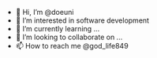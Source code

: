 - 👋 Hi, I’m @doeuni
- 👀 I’m interested in software development
- 🌱 I’m currently learning ...
- 💞️ I’m looking to collaborate on ...
- 📫 How to reach me @god_life849

<!---
doeuni/doeuni is a ✨ special ✨ repository because its `README.md` (this file) appears on your GitHub profile.
You can click the Preview link to take a look at your changes.
--->

